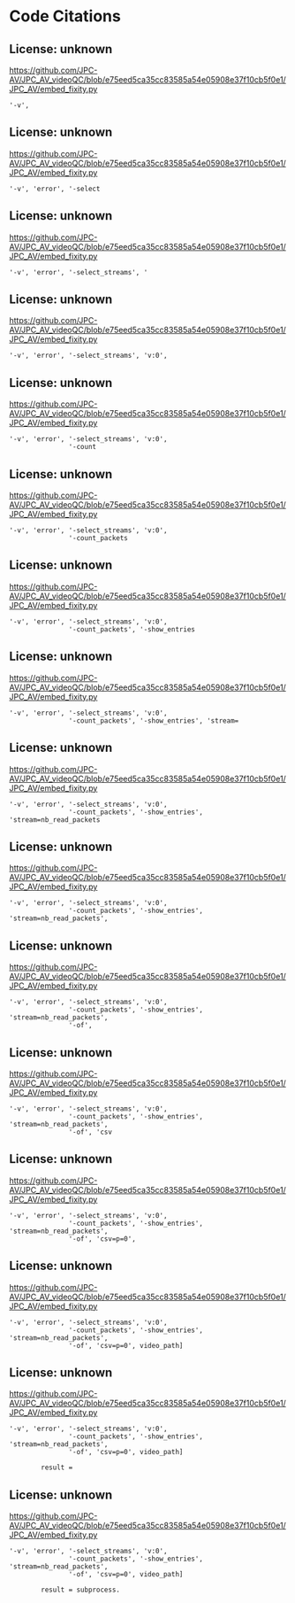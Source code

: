 # Code Citations

## License: unknown
https://github.com/JPC-AV/JPC_AV_videoQC/blob/e75eed5ca35cc83585a54e05908e37f10cb5f0e1/JPC_AV/embed_fixity.py

```
'-v', 
```


## License: unknown
https://github.com/JPC-AV/JPC_AV_videoQC/blob/e75eed5ca35cc83585a54e05908e37f10cb5f0e1/JPC_AV/embed_fixity.py

```
'-v', 'error', '-select
```


## License: unknown
https://github.com/JPC-AV/JPC_AV_videoQC/blob/e75eed5ca35cc83585a54e05908e37f10cb5f0e1/JPC_AV/embed_fixity.py

```
'-v', 'error', '-select_streams', '
```


## License: unknown
https://github.com/JPC-AV/JPC_AV_videoQC/blob/e75eed5ca35cc83585a54e05908e37f10cb5f0e1/JPC_AV/embed_fixity.py

```
'-v', 'error', '-select_streams', 'v:0', 
```


## License: unknown
https://github.com/JPC-AV/JPC_AV_videoQC/blob/e75eed5ca35cc83585a54e05908e37f10cb5f0e1/JPC_AV/embed_fixity.py

```
'-v', 'error', '-select_streams', 'v:0', 
               '-count
```


## License: unknown
https://github.com/JPC-AV/JPC_AV_videoQC/blob/e75eed5ca35cc83585a54e05908e37f10cb5f0e1/JPC_AV/embed_fixity.py

```
'-v', 'error', '-select_streams', 'v:0', 
               '-count_packets
```


## License: unknown
https://github.com/JPC-AV/JPC_AV_videoQC/blob/e75eed5ca35cc83585a54e05908e37f10cb5f0e1/JPC_AV/embed_fixity.py

```
'-v', 'error', '-select_streams', 'v:0', 
               '-count_packets', '-show_entries
```


## License: unknown
https://github.com/JPC-AV/JPC_AV_videoQC/blob/e75eed5ca35cc83585a54e05908e37f10cb5f0e1/JPC_AV/embed_fixity.py

```
'-v', 'error', '-select_streams', 'v:0', 
               '-count_packets', '-show_entries', 'stream=
```


## License: unknown
https://github.com/JPC-AV/JPC_AV_videoQC/blob/e75eed5ca35cc83585a54e05908e37f10cb5f0e1/JPC_AV/embed_fixity.py

```
'-v', 'error', '-select_streams', 'v:0', 
               '-count_packets', '-show_entries', 'stream=nb_read_packets
```


## License: unknown
https://github.com/JPC-AV/JPC_AV_videoQC/blob/e75eed5ca35cc83585a54e05908e37f10cb5f0e1/JPC_AV/embed_fixity.py

```
'-v', 'error', '-select_streams', 'v:0', 
               '-count_packets', '-show_entries', 'stream=nb_read_packets',
```


## License: unknown
https://github.com/JPC-AV/JPC_AV_videoQC/blob/e75eed5ca35cc83585a54e05908e37f10cb5f0e1/JPC_AV/embed_fixity.py

```
'-v', 'error', '-select_streams', 'v:0', 
               '-count_packets', '-show_entries', 'stream=nb_read_packets',
               '-of',
```


## License: unknown
https://github.com/JPC-AV/JPC_AV_videoQC/blob/e75eed5ca35cc83585a54e05908e37f10cb5f0e1/JPC_AV/embed_fixity.py

```
'-v', 'error', '-select_streams', 'v:0', 
               '-count_packets', '-show_entries', 'stream=nb_read_packets',
               '-of', 'csv
```


## License: unknown
https://github.com/JPC-AV/JPC_AV_videoQC/blob/e75eed5ca35cc83585a54e05908e37f10cb5f0e1/JPC_AV/embed_fixity.py

```
'-v', 'error', '-select_streams', 'v:0', 
               '-count_packets', '-show_entries', 'stream=nb_read_packets',
               '-of', 'csv=p=0',
```


## License: unknown
https://github.com/JPC-AV/JPC_AV_videoQC/blob/e75eed5ca35cc83585a54e05908e37f10cb5f0e1/JPC_AV/embed_fixity.py

```
'-v', 'error', '-select_streams', 'v:0', 
               '-count_packets', '-show_entries', 'stream=nb_read_packets',
               '-of', 'csv=p=0', video_path]
```


## License: unknown
https://github.com/JPC-AV/JPC_AV_videoQC/blob/e75eed5ca35cc83585a54e05908e37f10cb5f0e1/JPC_AV/embed_fixity.py

```
'-v', 'error', '-select_streams', 'v:0', 
               '-count_packets', '-show_entries', 'stream=nb_read_packets',
               '-of', 'csv=p=0', video_path]
        
        result =
```


## License: unknown
https://github.com/JPC-AV/JPC_AV_videoQC/blob/e75eed5ca35cc83585a54e05908e37f10cb5f0e1/JPC_AV/embed_fixity.py

```
'-v', 'error', '-select_streams', 'v:0', 
               '-count_packets', '-show_entries', 'stream=nb_read_packets',
               '-of', 'csv=p=0', video_path]
        
        result = subprocess.
```

